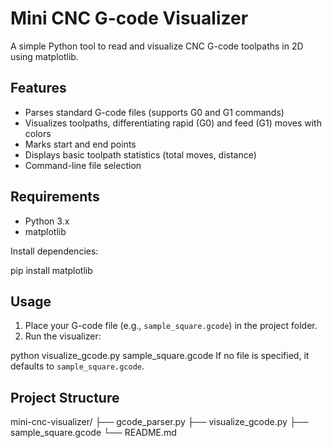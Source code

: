 # Mini CNC G-code Visualizer

A simple Python tool to read and visualize CNC G-code toolpaths in 2D using matplotlib.

## Features

- Parses standard G-code files (supports G0 and G1 commands)
- Visualizes toolpaths, differentiating rapid (G0) and feed (G1) moves with colors
- Marks start and end points
- Displays basic toolpath statistics (total moves, distance)
- Command-line file selection

## Requirements

- Python 3.x
- matplotlib

Install dependencies:

pip install matplotlib

## Usage

1. Place your G-code file (e.g., `sample_square.gcode`) in the project folder.
2. Run the visualizer:

python visualize_gcode.py sample_square.gcode
If no file is specified, it defaults to `sample_square.gcode`.

## Project Structure
mini-cnc-visualizer/
├── gcode_parser.py
├── visualize_gcode.py
├── sample_square.gcode
└── README.md


